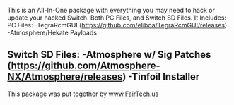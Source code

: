 This is an All-In-One package with everything you may need to hack or update your hacked Switch. Both PC Files, and Switch SD Files. 
It Includes:
PC Files:
-TegraRcmGUI (https://github.com/eliboa/TegraRcmGUI/releases)
-Atmosphere/Hekate Payloads

Switch SD Files:
-Atmosphere w/ Sig Patches (https://github.com/Atmosphere-NX/Atmosphere/releases)
-Tinfoil Installer
-

This package was put together by www.FairTech.us
